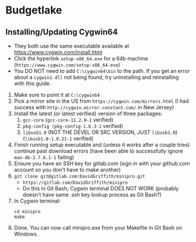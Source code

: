 # Budgetlake

## Installing/Updating Cygwin64
- They both use the same executable available at https://www.cygwin.com/install.html
- Click the hyperlink `setup-x86_64.exe` for a 64b machine (`https://www.cygwin.com/setup-x86_64.exe`)
- You DO NOT need to add `C:\cygwin64\bin` to the path.  If you get an error about a `cygwin1.dll` not being found, try uninstalling and reinstalling with this guide.

1. Make sure to point it at `C:\cygwin64`
2. Pick a mirror site in the US from `https://cygwin.com/mirrors.html` (I had success with `http://cygwin.mirror.constant.com/` in New Jersey)
3. Install the latest (or latest verified) version of three packages:
    1. `gcc-core` (`gcc-core-11.2.0-1` verified)
    2. `pkg-config (pkg-config-1.6.3-1` verified)
    3. `libusb1.0` (NOT THE DEVEL OR SRC VERSION, JUST `libusb1.0`) (`libusb1.0-1.0.21-1` verified)
4. Finish running setup executable and (unless it works after a couple tries) continue past download errors (have been able to successfully ignore `man-db-2.7.6.1-1` failing)
5. Ensure you have an SSH key for gitlab.com (sign in with your github.com account so you don't have to make another)
6. `git clone git@gitlab.com:DavidGriffith/minipro.git`
    - `https://gitlab.com/DavidGriffith/minipro`
    - Do this in Git Bash; Cygwin terminal DOES NOT WORK (probably doesn't have same .ssh key lookup process as Git Bash?)
7. In Cygwin terminal:
    ```
    cd minipro
    make
    ```
8. Done.  You can now call minipro.exe from your Makefile in Git Bash on Windows.
